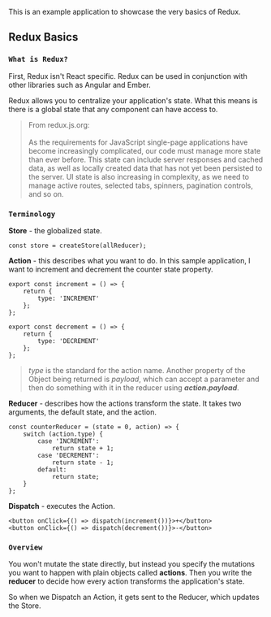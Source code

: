 This is an example application to showcase the very basics of Redux.

## Redux Basics

### `What is Redux?`

First, Redux isn't React specific.  Redux can be used in conjunction with other libraries such as Angular and Ember.   

Redux allows you to centralize your application's state.  What this means is there is a global state that any component can have access to.

> From redux.js.org: <br/><br/>
As the requirements for JavaScript single-page applications have become increasingly complicated, our code must manage more state than ever before. This state can include server responses and cached data, as well as locally created data that has not yet been persisted to the server. UI state is also increasing in complexity, as we need to manage active routes, selected tabs, spinners, pagination controls, and so on.

### `Terminology`

**Store** - the globalized state.<br/>
```
const store = createStore(allReducer);
```
**Action** - this describes what you want to do.  In this sample application, I want to increment and decrement the counter state property.<br/>
```
export const increment = () => {
    return {
        type: 'INCREMENT'
    };
};

export const decrement = () => {
    return {
        type: 'DECREMENT'
    };
};
```

> *type* is the standard for the action name.  Another property of the Object being returned is *payload*, which can accept a parameter and then do something with it in the reducer
using ***action.payload***.

**Reducer** - describes how the actions transform the state.  It takes two arguments, the default state, and the action.<br/>
```
const counterReducer = (state = 0, action) => {
    switch (action.type) {
        case 'INCREMENT': 
            return state + 1;
        case 'DECREMENT':
            return state - 1;
        default:
            return state;
    }
};
```
**Dispatch** - executes the Action.
```
<button onClick={() => dispatch(increment())}>+</button>
<button onClick={() => dispatch(decrement())}>-</button>
```

### `Overview`

You won't mutate the state directly, but instead you specify the mutations you want to happen with plain objects called **actions**.  Then you write the **reducer** to decide how every action transforms the application's state.

So when we Dispatch an Action, it gets sent to the Reducer, which updates the Store.


